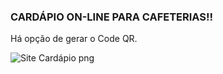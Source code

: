 ### CARDÁPIO ON-LINE PARA CAFETERIAS!!
Há opção de gerar o Code QR. 

![Site Cardápio png](https://user-images.githubusercontent.com/108701750/185726705-34857747-5eb3-47ec-bc5c-4aea7c4fd485.png)

